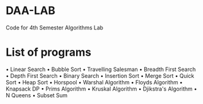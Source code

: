 # DAA-LAB
Code for 4th Semester Algorithms Lab

# List of programs
• Linear Search
• Bubble Sort
• Travelling Salesman
• Breadth First Search
• Depth First Search
• Binary Search
• Insertion Sort
• Merge Sort
• Quick Sort
• Heap Sort
• Horspool
• Warshal Algorithm
• Floyds Algorithm
• Knapsack DP
• Prims Algorithm
• Kruskal Algorithm
• Djikstra's Algorithm
• N Queens
• Subset Sum
